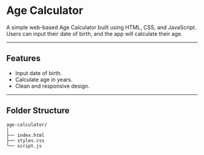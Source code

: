 # Age Calculator

A simple web-based Age Calculator built using HTML, CSS, and JavaScript. Users can input their date of birth, and the app will calculate their age.

---

## **Features**
- Input date of birth.
- Calculate age in years.
- Clean and responsive design.

---

## **Folder Structure**
```
age-calculator/
│
├── index.html
├── styles.css
└── script.js
```
